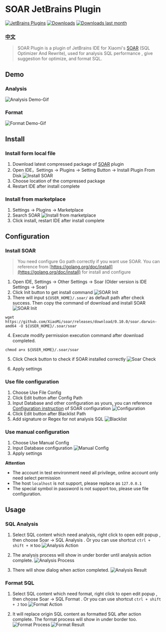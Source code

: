 # SOAR JetBrains Plugin

[![JetBrains Plugins](https://img.shields.io/jetbrains/plugin/v/11417-soar.svg)](https://plugins.jetbrains.com/plugin/11417-soar)
[![Downloads](https://img.shields.io/jetbrains/plugin/d/11417-soar.svg)](https://plugins.jetbrains.com/plugin/11417-soar)
[![Downloads last month](http://phpstorm.espend.de/badge/11417/last-month)](https://plugins.jetbrains.com/plugin/11417-soar)

### [中文](README-zh.md)

> SOAR Plugin is a plugin of JetBrains IDE for Xiaomi's [SOAR](https://github.com/XiaoMi/soar) (SQL Optimizer And Rewrite), used for analysis SQL performance , give suggestion for optimize, and format SQL.

## Demo

### Analysis
![Analysis Demo-Gif](img/SOAR%20Analysis%20Demo.gif)

### Format
![Format Demo-Gif](img/SOAR%20Format%20Demo.gif)

## Install

### Install form local file 
1. Download latest compressed package of [SOAR](https://plugins.jetbrains.com/plugin/11417-soar) plugin 
2. Open IDE，Settings -> Plugins ->  Setting Button -> Install Plugin From Disk 
![Install SOAR](img/SOAR%20Install%20localfile.png)
3. Choose location of the compressed package
4. Restart IDE after install complete

### Install from marketplace
1. Settings -> Plugins -> Marketplace
2. Search SOAR
![Install from marketplace](img/SOAR%20Marketplace.png)
3. Click install, restart IDE after install complete

## Configuration 

### Install SOAR

> You need configure Go path correctly if you want use SOAR. You can reference from [https://golang.org/doc/install](https://golang.org/doc/install) for install and configure

1. Open IDE, Settings -> Other Settings -> Soar (Older version is IDE Settings -> Soar)
2. Click Init button to get install command 
![SOAR Init](img/SOAR%20Init%200.png)
3. There will input `${USER_HOME}/.soar/` as default path after check success. Then copy the command of download and install SOAR 
![SOAR Init](img/SOAR%20Init%201.png)
```
wget https://github.com/XiaoMi/soar/releases/download/0.10.0/soar.darwin-amd64 -O ${USER_HOME}/.soar/soar
```
4. Execute modify permission execution command after download completed.

```
chmod a+x ${USER_HOME}/.soar/soar
```
5. Click Check button to check if SOAR installed correctly 
![Soar Check](img/SOAR%20Check%20Result.png)

6. Apply settings

### Use file configuration 
1. Choose Use  File Config 
2. Click Edit button after Config Path 
3. Input Database and other configuration as yours, you can reference [Configuration instruction](https://github.com/XiaoMi/soar/blob/master/doc/config.md) of SOAR configuration
![Configuration](img/SOAR%20Configuartion.png)
4. Click Edit button after Blacklist Path 
5. Add signature or Regex for not analysis SQL
![Blacklist](img/SOAR%20blacklist.png)

### Use manual configuration
1. Choose Use Manual Config
2. Input Database configuration
![Manual Config](img/SOAR%20Manual%20Config.png)
3. Apply settings 

**Attention**
- The account in test environment need all privilege, online account only need select permission
- The host `localhost` is not support, please replace as `127.0.0.1`
- The special symbol in password is not support too, please use file configuration.

## Usage

### SQL Analysis  
1. Select SQL content  which need analysis, right click to open edit popup , then choose Soar -> SQL Analysis . Or you can use shortcut `ctrl + shift + H` too
![Analysis Action](img/SOAR%20Analysis%20Action.png)

2. The analysis process will show in under border until analysis action complete.
![Analysis Process](img/SOAR%20Analysis%20Process.png)

3. There will show dialog when action completed.
![Analysis Result](img/SOAR%20Analysis%20Result.png)

### Format SQL 
1.  Select SQL content  which need format, right click to open edit popup , then choose Soar -> SQL Format . Or you can use shortcut `ctrl + shift + J` too
![Format Action](img/SOAR%20Format%20Action.png)

2. It will replace origin SQL content as formatted SQL after action complete. The format process will show in under border too.
![Format Process](img/SOAR%20Format%20Process.png)
![Format Result](img/SOAR%20Format%20Result.png)